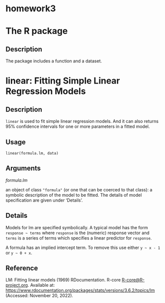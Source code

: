 # homework3
# The R package

## Description

The package includes a function and a dataset.

# linear: Fitting Simple Linear Regression Models

## Description

`linear` is used to fit simple linear regression models. And it can also returns 95% confidence intervals for one or more parameters in a fitted model. 


## Usage
```{r}
linear(formula.lm, data)
```

## Arguments

*formula.lm*
  
  an object of class `"formula"` (or one that can be coerced to that class): a symbolic description of the model to be fitted. The details of model specification are given under ‘Details’.

## Details

Models for lm are specified symbolically. A typical model has the form `response ~ terms` where `response` is the (numeric) response vector and `terms` is a series of terms which specifies a linear predictor for `response`. 

A formula has an implied intercept term. To remove this use either `y ~ x - 1` or `y ~ 0 + x`.

## Reference

LM: Fitting linear models (1969) RDocumentation. R-core R-core@R-project.org. Available at: https://www.rdocumentation.org/packages/stats/versions/3.6.2/topics/lm (Accessed: November 20, 2022). 
